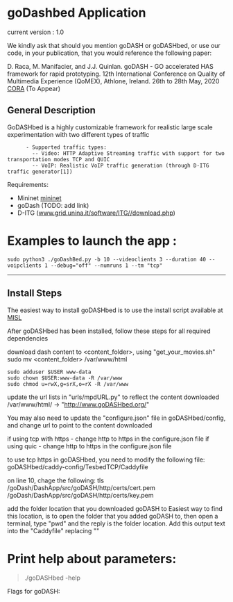 # goDashbed Application

current version : 1.0

We kindly ask that should you mention goDASH or goDASHbed, or use our code, in your publication, that you would reference the following paper:

D. Raca, M. Manifacier, and J.J. Quinlan.  goDASH - GO accelerated HAS framework for rapid prototyping. 12th International Conference on Quality of Multimedia Experience (QoMEX), Athlone, Ireland. 26th to 28th May, 2020 [CORA](http://hdl.handle.net/10468/9845 "CORA") (To Appear)

## General Description

GoDASHbed is a highly customizable framework for realistic large scale experimentation with two different types of traffic

          - Supported traffic types:
            -- Video: HTTP Adaptive Streaming traffic with support for two transportation modes TCP and QUIC
            -- VoIP: Realistic VoIP traffic generation (through D-ITG traffic generator[1])


Requirements:
 - Mininet [mininet](http://mininet.org/)
 - goDash (TODO: add link)
 - D-ITG (www.grid.unina.it/software/ITG//download.php)

# Examples to launch the app :
```
sudo python3 ./goDashBed.py -b 10 --videoclients 3 --duration 40 --voipclients 1 --debug="off" --numruns 1 --tm "tcp"
```
--------------------------------------------------------

## Install Steps
The easiest way to install goDASHbed is to use the install script available at
[MISL](http://cs1dev.ucc.ie/misl/goDASH/)

After goDASHbed has been installed, follow these steps for all required dependencies

download dash content to <content_folder>, using "get_your_movies.sh"
sudo mv <content_folder> /var/www/html
```
sudo adduser $USER www-data
sudo chown $USER:www-data -R /var/www
sudo chmod u=rwX,g=srX,o=rX -R /var/www
```
update the url lists in "urls/mpdURL.py" to reflect the content downloaded
/var/www/html/<folder> -> "http://www.goDASHbed.org/<folder>"

You may also need to update the "configure.json" file in goDASHbed/config, and change url to point to the content downloaded

if using tcp with https - change http to https in the configure.json file
if using quic - change http to https in the configure.json file

to use tcp https in goDASHbed, you need to modify the following file:
goDASHbed/caddy-config/TesbedTCP/Caddyfile

on line 10, chage the following:
tls <godash folder location>/goDash/DashApp/src/goDASH/http/certs/cert.pem <godash folder location>/goDash/DashApp/src/goDASH/http/certs/key.pem

add the folder location that you downloaded goDASH to
Easiest way to find this location, is to open the folder that you added goDASH to, then open a terminal, type "pwd" and the reply is the folder location.  Add this output text into the "Caddyfile" replacing "<godash folder location>"

# Print help about parameters:

>./goDASHbed -help

Flags for goDASH:
